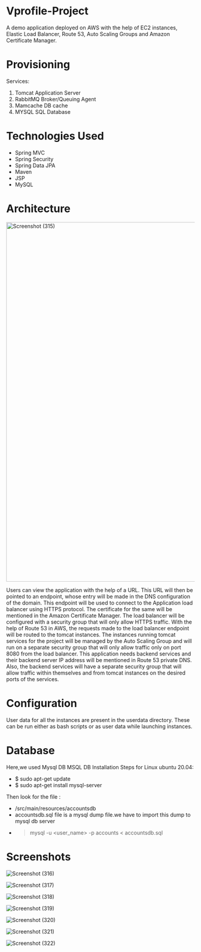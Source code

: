 # Vprofile-Project

A demo application deployed on AWS with the help of EC2 instances, Elastic Load Balancer, Route 53, Auto Scaling Groups and Amazon Certificate Manager.

# Provisioning 

Services:
 1. Tomcat
       Application Server
 2. RabbitMQ
       Broker/Queuing Agent
 3. Mamcache
       DB cache
 4. MYSQL
       SQL Database

# Technologies Used
- Spring MVC
- Spring Security
- Spring Data JPA
- Maven
- JSP
- MySQL

# Architecture 

<img width="960" alt="Screenshot (315)" src="https://user-images.githubusercontent.com/68735863/151694666-99092990-eee6-4277-bd09-34687ec83151.png">


Users can view the application with the help of a URL. This URL will then be pointed to an endpoint, whose entry will be made in the DNS configuration of the domain. This endpoint will be used to connect to the Application load balancer using HTTPS protocol. The certificate for the same will be mentioned in the Amazon Certificate Manager. The load balancer will be configured with a security group that will only allow HTTPS traffic. With the help of Route 53 in AWS, the requests made to the load balancer endpoint will be routed to the tomcat instances. The instances running tomcat services for the project will be managed by the Auto Scaling Group and will run on a separate security group that will only allow traffic only on port 8080 from the load balancer. This application needs backend services and their backend server IP address will be mentioned in Route 53 private DNS. Also, the backend services will have a separate security group that will allow traffic within themselves and from tomcat instances on the desired ports of the services.  

# Configuration 

User data for all the instances are present in the userdata directory. These can be run either as bash scripts or as user data while launching instances. 

# Database
Here,we used Mysql DB 
MSQL DB Installation Steps for Linux ubuntu 20.04:
- $ sudo apt-get update
- $ sudo apt-get install mysql-server

Then look for the file :
- /src/main/resources/accountsdb
- accountsdb.sql file is a mysql dump file.we have to import this dump to mysql db server
- > mysql -u <user_name> -p accounts < accountsdb.sql

# Screenshots 

![Screenshot (316)](https://user-images.githubusercontent.com/68735863/151694676-3c1542bb-732a-43f5-ae15-671feb1f01df.png)

![Screenshot (317)](https://user-images.githubusercontent.com/68735863/151694681-1b578e77-57df-42f1-8906-8f69b19d0ced.png)

![Screenshot (318)](https://user-images.githubusercontent.com/68735863/151694692-e8298d62-1b7d-487f-9c32-82540920989e.png)

![Screenshot (319)](https://user-images.githubusercontent.com/68735863/151694697-9e39f0e1-8194-4d66-bae8-afd71c35c054.png)

![Screenshot (320)](https://user-images.githubusercontent.com/68735863/151694706-b06f90fd-55c1-41cd-b339-387c812cc434.png)

![Screenshot (321)](https://user-images.githubusercontent.com/68735863/151694713-bcbc79bc-c7db-4817-a997-764051a9a263.png)

![Screenshot (322)](https://user-images.githubusercontent.com/68735863/151694722-b0f1eb25-ed6d-4689-a5d2-774fdaf9b631.png)

